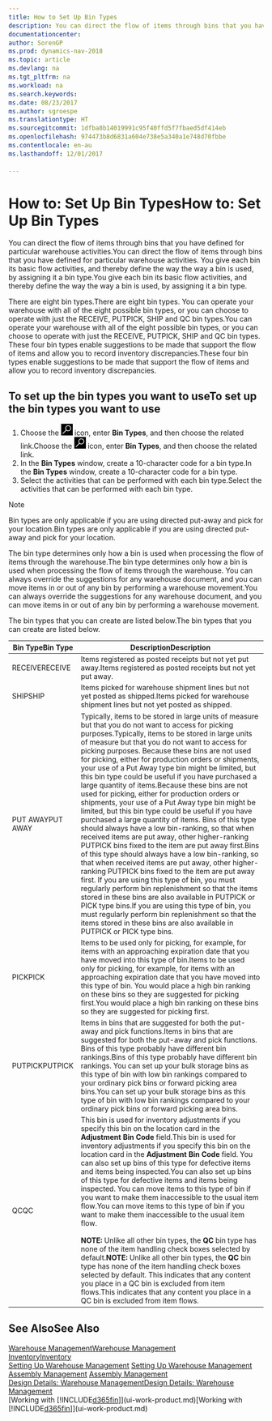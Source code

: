 ```yaml
---
title: How to Set Up Bin Types
description: You can direct the flow of items through bins that you have defined for particular warehouse activities. You give each bin its basic flow activities, and thereby define the way the way a bin is used, by assigning it a bin type.
documentationcenter: 
author: SorenGP
ms.prod: dynamics-nav-2018
ms.topic: article
ms.devlang: na
ms.tgt_pltfrm: na
ms.workload: na
ms.search.keywords: 
ms.date: 08/23/2017
ms.author: sgroespe
ms.translationtype: HT
ms.sourcegitcommit: 1dfba8b14019991c95f40ffd5f7fbaed5df414eb
ms.openlocfilehash: 974473b8d6831a604e738e5a340a1e748d70fbbe
ms.contentlocale: en-au
ms.lasthandoff: 12/01/2017

---
```

# <a name="how-to-set-up-bin-types"></a><span data-ttu-id="ca090-104">How to: Set Up Bin Types</span><span class="sxs-lookup"><span data-stu-id="ca090-104">How to: Set Up Bin Types</span></span>
<span data-ttu-id="ca090-105">You can direct the flow of items through bins that you have defined for particular warehouse activities.</span><span class="sxs-lookup"><span data-stu-id="ca090-105">You can direct the flow of items through bins that you have defined for particular warehouse activities.</span></span> <span data-ttu-id="ca090-106">You give each bin its basic flow activities, and thereby define the way the way a bin is used, by assigning it a bin type.</span><span class="sxs-lookup"><span data-stu-id="ca090-106">You give each bin its basic flow activities, and thereby define the way the way a bin is used, by assigning it a bin type.</span></span>  

<span data-ttu-id="ca090-107">There are eight bin types.</span><span class="sxs-lookup"><span data-stu-id="ca090-107">There are eight bin types.</span></span> <span data-ttu-id="ca090-108">You can operate your warehouse with all of the eight possible bin types, or you can choose to operate with just the RECEIVE, PUTPICK, SHIP and QC bin types.</span><span class="sxs-lookup"><span data-stu-id="ca090-108">You can operate your warehouse with all of the eight possible bin types, or you can choose to operate with just the RECEIVE, PUTPICK, SHIP and QC bin types.</span></span> <span data-ttu-id="ca090-109">These four bin types enable suggestions to be made that support the flow of items and allow you to record inventory discrepancies.</span><span class="sxs-lookup"><span data-stu-id="ca090-109">These four bin types enable suggestions to be made that support the flow of items and allow you to record inventory discrepancies.</span></span>  

## <a name="to-set-up-the-bin-types-you-want-to-use"></a><span data-ttu-id="ca090-110">To set up the bin types you want to use</span><span class="sxs-lookup"><span data-stu-id="ca090-110">To set up the bin types you want to use</span></span>  
1.  <span data-ttu-id="ca090-111">Choose the ![Search for Page or Report](media/ui-search/search_small.png "Search for Page or Report icon") icon, enter **Bin Types**, and then choose the related link.</span><span class="sxs-lookup"><span data-stu-id="ca090-111">Choose the ![Search for Page or Report](media/ui-search/search_small.png "Search for Page or Report icon") icon, enter **Bin Types**, and then choose the related link.</span></span>  
2.  <span data-ttu-id="ca090-112">In the **Bin Types** window, create a 10-character code for a bin type.</span><span class="sxs-lookup"><span data-stu-id="ca090-112">In the **Bin Types** window, create a 10-character code for a bin type.</span></span>  
3.  <span data-ttu-id="ca090-113">Select the activities that can be performed with each bin type.</span><span class="sxs-lookup"><span data-stu-id="ca090-113">Select the activities that can be performed with each bin type.</span></span>  

> [!NOTE]  
>  <span data-ttu-id="ca090-114">Bin types are only applicable if you are using directed put-away and pick for your location.</span><span class="sxs-lookup"><span data-stu-id="ca090-114">Bin types are only applicable if you are using directed put-away and pick for your location.</span></span>  

<span data-ttu-id="ca090-115">The bin type determines only how a bin is used when processing the flow of items through the warehouse.</span><span class="sxs-lookup"><span data-stu-id="ca090-115">The bin type determines only how a bin is used when processing the flow of items through the warehouse.</span></span> <span data-ttu-id="ca090-116">You can always override the suggestions for any warehouse document, and you can move items in or out of any bin by performing a warehouse movement.</span><span class="sxs-lookup"><span data-stu-id="ca090-116">You can always override the suggestions for any warehouse document, and you can move items in or out of any bin by performing a warehouse movement.</span></span>  

<span data-ttu-id="ca090-117">The bin types that you can create are listed below.</span><span class="sxs-lookup"><span data-stu-id="ca090-117">The bin types that you can create are listed below.</span></span>  

|<span data-ttu-id="ca090-118">Bin Type</span><span class="sxs-lookup"><span data-stu-id="ca090-118">Bin Type</span></span>|<span data-ttu-id="ca090-119">Description</span><span class="sxs-lookup"><span data-stu-id="ca090-119">Description</span></span>|  
|------------------|---------------------------------------|  
|<span data-ttu-id="ca090-120">RECEIVE</span><span class="sxs-lookup"><span data-stu-id="ca090-120">RECEIVE</span></span>|<span data-ttu-id="ca090-121">Items registered as posted receipts but not yet put away.</span><span class="sxs-lookup"><span data-stu-id="ca090-121">Items registered as posted receipts but not yet put away.</span></span>|  
|<span data-ttu-id="ca090-122">SHIP</span><span class="sxs-lookup"><span data-stu-id="ca090-122">SHIP</span></span>|<span data-ttu-id="ca090-123">Items picked for warehouse shipment lines but not yet posted as shipped.</span><span class="sxs-lookup"><span data-stu-id="ca090-123">Items picked for warehouse shipment lines but not yet posted as shipped.</span></span>|  
|<span data-ttu-id="ca090-124">PUT AWAY</span><span class="sxs-lookup"><span data-stu-id="ca090-124">PUT AWAY</span></span>|<span data-ttu-id="ca090-125">Typically, items to be stored in large units of measure but that you do not want to access for picking purposes.</span><span class="sxs-lookup"><span data-stu-id="ca090-125">Typically, items to be stored in large units of measure but that you do not want to access for picking purposes.</span></span> <span data-ttu-id="ca090-126">Because these bins are not used for picking, either for production orders or shipments, your use of a Put Away type bin might be limited, but this bin type could be useful if you have purchased a large quantity of items.</span><span class="sxs-lookup"><span data-stu-id="ca090-126">Because these bins are not used for picking, either for production orders or shipments, your use of a Put Away type bin might be limited, but this bin type could be useful if you have purchased a large quantity of items.</span></span> <span data-ttu-id="ca090-127">Bins of this type should always have a low bin-ranking, so that when received items are put away, other higher-ranking PUTPICK bins fixed to the item are put away first.</span><span class="sxs-lookup"><span data-stu-id="ca090-127">Bins of this type should always have a low bin-ranking, so that when received items are put away, other higher-ranking PUTPICK bins fixed to the item are put away first.</span></span> <span data-ttu-id="ca090-128">If you are using this type of bin, you must regularly perform bin replenishment so that the items stored in these bins are also available in PUTPICK or PICK type bins.</span><span class="sxs-lookup"><span data-stu-id="ca090-128">If you are using this type of bin, you must regularly perform bin replenishment so that the items stored in these bins are also available in PUTPICK or PICK type bins.</span></span>|  
|<span data-ttu-id="ca090-129">PICK</span><span class="sxs-lookup"><span data-stu-id="ca090-129">PICK</span></span>|<span data-ttu-id="ca090-130">Items to be used only for picking, for example, for items with an approaching expiration date that you have moved into this type of bin.</span><span class="sxs-lookup"><span data-stu-id="ca090-130">Items to be used only for picking, for example, for items with an approaching expiration date that you have moved into this type of bin.</span></span> <span data-ttu-id="ca090-131">You would place a high bin ranking on these bins so they are suggested for picking first.</span><span class="sxs-lookup"><span data-stu-id="ca090-131">You would place a high bin ranking on these bins so they are suggested for picking first.</span></span>|  
|<span data-ttu-id="ca090-132">PUTPICK</span><span class="sxs-lookup"><span data-stu-id="ca090-132">PUTPICK</span></span>|<span data-ttu-id="ca090-133">Items in bins that are suggested for both the put-away and pick functions.</span><span class="sxs-lookup"><span data-stu-id="ca090-133">Items in bins that are suggested for both the put-away and pick functions.</span></span> <span data-ttu-id="ca090-134">Bins of this type probably have different bin rankings.</span><span class="sxs-lookup"><span data-stu-id="ca090-134">Bins of this type probably have different bin rankings.</span></span> <span data-ttu-id="ca090-135">You can set up your bulk storage bins as this type of bin with low bin rankings compared to your ordinary pick bins or forward picking area bins.</span><span class="sxs-lookup"><span data-stu-id="ca090-135">You can set up your bulk storage bins as this type of bin with low bin rankings compared to your ordinary pick bins or forward picking area bins.</span></span>|  
|<span data-ttu-id="ca090-136">QC</span><span class="sxs-lookup"><span data-stu-id="ca090-136">QC</span></span>|<span data-ttu-id="ca090-137">This bin is used for inventory adjustments if you specify this bin on the location card in the **Adjustment Bin Code** field.</span><span class="sxs-lookup"><span data-stu-id="ca090-137">This bin is used for inventory adjustments if you specify this bin on the location card in the **Adjustment Bin Code** field.</span></span> <span data-ttu-id="ca090-138">You can also set up bins of this type for defective items and items being inspected.</span><span class="sxs-lookup"><span data-stu-id="ca090-138">You can also set up bins of this type for defective items and items being inspected.</span></span> <span data-ttu-id="ca090-139">You can move items to this type of bin if you want to make them inaccessible to the usual item flow.</span><span class="sxs-lookup"><span data-stu-id="ca090-139">You can move items to this type of bin if you want to make them inaccessible to the usual item flow.</span></span><br /><br /> <span data-ttu-id="ca090-140">**NOTE:** Unlike all other bin types, the **QC** bin type has none of the item handling check boxes selected by default.</span><span class="sxs-lookup"><span data-stu-id="ca090-140">**NOTE:** Unlike all other bin types, the **QC** bin type has none of the item handling check boxes selected by default.</span></span> <span data-ttu-id="ca090-141">This indicates that any content you place in a QC bin is excluded from item flows.</span><span class="sxs-lookup"><span data-stu-id="ca090-141">This indicates that any content you place in a QC bin is excluded from item flows.</span></span>|  

## <a name="see-also"></a><span data-ttu-id="ca090-142">See Also</span><span class="sxs-lookup"><span data-stu-id="ca090-142">See Also</span></span>
[<span data-ttu-id="ca090-143">Warehouse Management</span><span class="sxs-lookup"><span data-stu-id="ca090-143">Warehouse Management</span></span>](warehouse-manage-warehouse.md)  
[<span data-ttu-id="ca090-144">Inventory</span><span class="sxs-lookup"><span data-stu-id="ca090-144">Inventory</span></span>](inventory-manage-inventory.md)  
<span data-ttu-id="ca090-145">[Setting Up Warehouse Management](warehouse-setup-warehouse.md)   </span><span class="sxs-lookup"><span data-stu-id="ca090-145">[Setting Up Warehouse Management](warehouse-setup-warehouse.md)   </span></span>  
<span data-ttu-id="ca090-146">[Assembly Management](assembly-assemble-items.md)  </span><span class="sxs-lookup"><span data-stu-id="ca090-146">[Assembly Management](assembly-assemble-items.md)  </span></span>  
[<span data-ttu-id="ca090-147">Design Details: Warehouse Management</span><span class="sxs-lookup"><span data-stu-id="ca090-147">Design Details: Warehouse Management</span></span>](design-details-warehouse-management.md)  
<span data-ttu-id="ca090-148">[Working with [!INCLUDE[d365fin](includes/d365fin_md.md)]](ui-work-product.md)</span><span class="sxs-lookup"><span data-stu-id="ca090-148">[Working with [!INCLUDE[d365fin](includes/d365fin_md.md)]](ui-work-product.md)</span></span>

